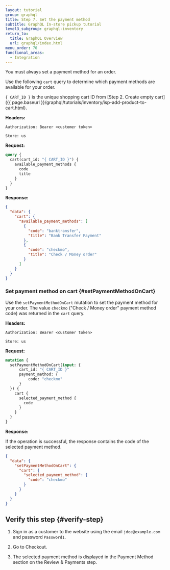 ```yaml
---
layout: tutorial
group: graphql
title: Step 7. Set the payment method
subtitle: GraphQL In-store pickup tutorial
level3_subgroup: graphql-inventory
return_to:
  title: GraphQL Overview
  url: graphql/index.html
menu_order: 70
functional_areas:
  - Integration
---
```


You must always set a payment method for an order.

Use the following `cart` query to determine which payment methods are available for your order.

`{ CART_ID }` is the unique shopping cart ID from [Step 2. Create empty cart]({{ page.baseurl }}/graphql/tutorials/inventory/isp-add-product-to-cart.html).

**Headers:**

`Authorization: Bearer <customer token>`

`Store: us`

**Request:**

```graphql
query {
  cart(cart_id: "{ CART_ID }") {
    available_payment_methods {
      code
      title
    }
  }
}
```

**Response:**

```json
{
  "data": {
    "cart": {
      "available_payment_methods": [
        {
          "code": "banktransfer",
          "title": "Bank Transfer Payment"
        },
        {
          "code": "checkmo",
          "title": "Check / Money order"
        }
      ]
    }
  }
}
```

### Set payment method on cart {#setPaymentMethodOnCart}

Use the `setPaymentMethodOnCart` mutation to set the payment method for your order. The value `checkmo` ("Check / Money order" payment method code) was returned in the `cart` query.

**Headers:**

`Authorization: Bearer <customer token>`

`Store: us`

**Request:**

```graphql
mutation {
  setPaymentMethodOnCart(input: {
      cart_id: "{ CART_ID }"
      payment_method: {
          code: "checkmo"
      }
  }) {
    cart {
      selected_payment_method {
        code
      }
    }
  }
}
```

**Response:**

If the operation is successful, the response contains the code of the selected payment method.

```json
{
  "data": {
    "setPaymentMethodOnCart": {
      "cart": {
        "selected_payment_method": {
          "code": "checkmo"
        }
      }
    }
  }
}
```

## Verify this step {#verify-step}

1. Sign in as a customer to the website using the email `jdoe@example.com` and password `Password1`.

1. Go to Checkout.

1. The selected payment method is displayed in the Payment Method section on the Review & Payments step.
